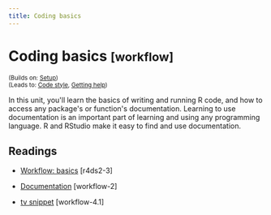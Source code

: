 ```yaml
---
title: Coding basics
---
```


<!-- Generated automatically from coding-basics.yml. Do not edit by hand -->

# Coding basics <small class='workflow'>[workflow]</small>
<small>(Builds on: [Setup](setup.md))</small>  
<small>(Leads to: [Code style](code-style.md), [Getting help](getting-help.md))</small>

In this unit, you'll learn the basics of writing and running R code, and how
to access any package's or function's documentation. Learning to use
documentation is an important part of learning and using any programming
language. R and RStudio make it easy to find and use documentation.

## Readings

  * [Workflow: basics](https://r4ds.hadley.nz/workflow-basics.html) [r4ds2-3]

  * [Documentation](https://dcl-workflow.stanford.edu/documentation.html) [workflow-2]

  * [tv snippet](https://dcl-workflow.stanford.edu/rstudio-snippets.html#tv-snippet) [workflow-4.1]


